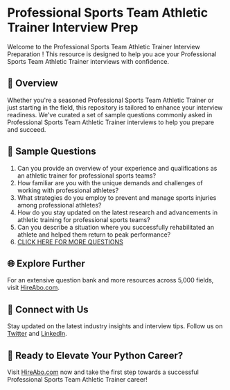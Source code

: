 # Professional Sports Team Athletic Trainer Interview Prep

Welcome to the Professional Sports Team Athletic Trainer Interview Preparation ! This resource is designed to help you ace your Professional Sports Team Athletic Trainer interviews with confidence.

## 🚀 Overview

Whether you're a seasoned Professional Sports Team Athletic Trainer or just starting in the field, this repository is tailored to enhance your interview readiness. We've curated a set of sample questions commonly asked in Professional Sports Team Athletic Trainer interviews to help you prepare and succeed.

## 📝 Sample Questions

1. Can you provide an overview of your experience and qualifications as an athletic trainer for professional sports teams?
2. How familiar are you with the unique demands and challenges of working with professional athletes?
3. What strategies do you employ to prevent and manage sports injuries among professional athletes?
4. How do you stay updated on the latest research and advancements in athletic training for professional sports teams?
5. Can you describe a situation where you successfully rehabilitated an athlete and helped them return to peak performance?
6. [CLICK HERE FOR MORE QUESTIONS](https://hireabo.com/job/15_3_14/Professional%20Sports%20Team%20Athletic%20Trainer)

## 🌐 Explore Further

For an extensive question bank and more resources across 5,000 fields, visit [HireAbo.com](https://www.hireabo.com).

## 📱 Connect with Us

Stay updated on the latest industry insights and interview tips. Follow us on [Twitter](https://twitter.com/hireabo) and [LinkedIn](https://www.linkedin.com/in/hire-abo-3609972a8/).

## 🚀 Ready to Elevate Your Python Career?

Visit [HireAbo.com](https://www.hireabo.com) now and take the first step towards a successful Professional Sports Team Athletic Trainer career!